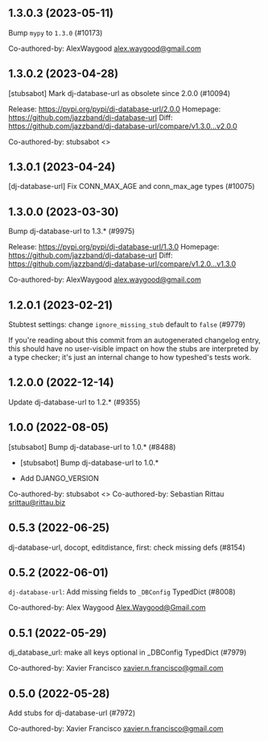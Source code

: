 ## 1.3.0.3 (2023-05-11)

Bump `mypy` to `1.3.0` (#10173)

Co-authored-by: AlexWaygood <alex.waygood@gmail.com>

## 1.3.0.2 (2023-04-28)

[stubsabot] Mark dj-database-url as obsolete since 2.0.0 (#10094)

Release: https://pypi.org/pypi/dj-database-url/2.0.0
Homepage: https://github.com/jazzband/dj-database-url
Diff: https://github.com/jazzband/dj-database-url/compare/v1.3.0...v2.0.0

Co-authored-by: stubsabot <>

## 1.3.0.1 (2023-04-24)

[dj-database-url] Fix CONN_MAX_AGE and conn_max_age types (#10075)

## 1.3.0.0 (2023-03-30)

Bump dj-database-url to 1.3.* (#9975)

Release: https://pypi.org/pypi/dj-database-url/1.3.0
Homepage: https://github.com/jazzband/dj-database-url
Diff: https://github.com/jazzband/dj-database-url/compare/v1.2.0...v1.3.0

Co-authored-by: AlexWaygood <alex.waygood@gmail.com>

## 1.2.0.1 (2023-02-21)

Stubtest settings: change `ignore_missing_stub` default to `false` (#9779)

If you're reading about this commit from an autogenerated changelog entry, this should have no user-visible impact on how the stubs are interpreted by a type checker; it's just an internal change to how typeshed's tests work.

## 1.2.0.0 (2022-12-14)

Update dj-database-url to 1.2.* (#9355)

## 1.0.0 (2022-08-05)

[stubsabot] Bump dj-database-url to 1.0.* (#8488)

* [stubsabot] Bump dj-database-url to 1.0.*

* Add DJANGO_VERSION

Co-authored-by: stubsabot <>
Co-authored-by: Sebastian Rittau <srittau@rittau.biz>

## 0.5.3 (2022-06-25)

dj-database-url, docopt, editdistance, first: check missing defs (#8154)

## 0.5.2 (2022-06-01)

`dj-database-url`: Add missing fields to `_DBConfig` TypedDict (#8008)

Co-authored-by: Alex Waygood <Alex.Waygood@Gmail.com>

## 0.5.1 (2022-05-29)

dj_database_url: make all keys optional in _DBConfig TypedDict (#7979)

Co-authored-by: Xavier Francisco <xavier.n.francisco@gmail.com>

## 0.5.0 (2022-05-28)

Add stubs for dj-database-url (#7972)

Co-authored-by: Xavier Francisco <xavier.n.francisco@gmail.com>

